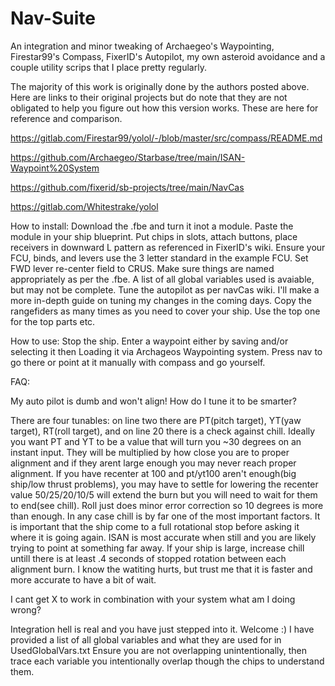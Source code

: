 # Nav-Suite
An integration and minor tweaking of Archaegeo's Waypointing, Firestar99's Compass, FixerID's Autopilot, my own asteroid avoidance and a couple utility scrips that I place pretty regularly.

The majority of this work is originally done by the authors posted above. Here are links to their original projects but do note that they are not obligated to help you figure out how this version works. These are here for reference and comparison.

https://gitlab.com/Firestar99/yolol/-/blob/master/src/compass/README.md

https://github.com/Archaegeo/Starbase/tree/main/ISAN-Waypoint%20System

https://github.com/fixerid/sb-projects/tree/main/NavCas

https://gitlab.com/Whitestrake/yolol

How to install: Download the .fbe and turn it inot a module. Paste the module in your ship blueprint. Put chips in slots, attach buttons, place receivers in downward L pattern as referenced in FixerID's wiki. Ensure your FCU, binds, and levers use the 3 letter standard in the example FCU. Set FWD lever re-center field to CRUS. Make sure things are named appropriately as per the .fbe. A list of all global variables used is avaiable, but may not be complete. Tune the autopilot as per navCas wiki. I'll make a more in-depth guide on tuning my changes in the coming days. Copy the rangefiders as many times as you need to cover your ship. Use the top one for the top parts etc.

How to use: Stop the ship. Enter a waypoint either by saving and/or selecting it then Loading it via Archageos Waypointing system. Press nav to go there or point at it manually with compass and go yourself.

FAQ: 

 My auto pilot is dumb and won't align! How do I tune it to be smarter?
 
 There are four tunables: on line two there are PT(pitch target), YT(yaw target), RT(roll target), and on line 20 there is a check against chill. Ideally you want PT and YT to be a value that will turn you ~30 degrees on an instant input. They will be multiplied by how close you are to proper alignment and if they arent large enough you may never reach proper alignment. If you have recenter at 100 and pt/yt100 aren't enough(big ship/low thrust problems), you may have to settle for lowering the recenter value 50/25/20/10/5 will extend the burn but you will need to wait for them to end(see chill). Roll just does minor error correction so 10 degrees is more than enough. In any case chill is by far one of the most important factors. It is important that the ship come to a full rotational stop before asking it where it is going again. ISAN is most accurate when still and you are likely trying to point at something far away. If your ship is large, increase chill untill there is at least .4 seconds of stopped rotation between each alignment burn. I know the watiting hurts, but trust me that it is faster and more accurate to have a bit of wait.

 I cant get X to work in combination with your system what am I doing wrong?
 
 Integration hell is real and you have just stepped into it. Welcome :) I have provided a list of all global variables and what they are used for in UsedGlobalVars.txt Ensure you are not overlapping unintentionally, then trace each variable you intentionally overlap though the chips to understand them.
